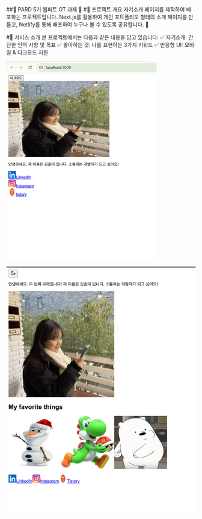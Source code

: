 ##🌟 PARD 5기 웹파트 OT 과제 🌟
#📌 프로젝트 개요
자기소개 페이지를 제작하여 배포하는 프로젝트입니다.
Next.js를 활용하여 개인 포트폴리오 형태의 소개 페이지를 만들고,
Netlify를 통해 배포하여 누구나 볼 수 있도록 공유합니다. 🚀

#🎯 서비스 소개
본 프로젝트에서는 다음과 같은 내용을 담고 있습니다:
✅ 자기소개: 간단한 인적 사항 및 목표
✅ 좋아하는 것: 나를 표현하는 3가지 키워드
✅ 반응형 UI: 모바일 & 다크모드 지원




<img src="./public/forreademe.png" width="400"/>


![alt text](image-1.png)